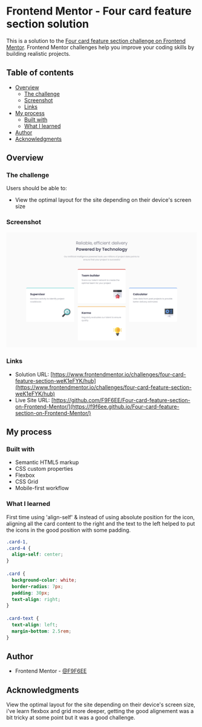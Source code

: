 # Frontend Mentor - Four card feature section solution

This is a solution to the [Four card feature section challenge on Frontend Mentor](https://www.frontendmentor.io/challenges/four-card-feature-section-weK1eFYK). Frontend Mentor challenges help you improve your coding skills by building realistic projects.

## Table of contents

- [Overview](#overview)
  - [The challenge](#the-challenge)
  - [Screenshot](#screenshot)
  - [Links](#links)
- [My process](#my-process)
  - [Built with](#built-with)
  - [What I learned](#what-i-learned)
- [Author](#author)
- [Acknowledgments](#acknowledgments)

## Overview

### The challenge

Users should be able to:

- View the optimal layout for the site depending on their device's screen size

### Screenshot

![](./images/screenshot.png)

### Links

- Solution URL: [https://www.frontendmentor.io/challenges/four-card-feature-section-weK1eFYK/hub](https://www.frontendmentor.io/challenges/four-card-feature-section-weK1eFYK/hub)
- Live Site URL: [https://github.com/F9F6EE/Four-card-feature-section-on-Frontend-Mentor/](https://f9f6ee.github.io/Four-card-feature-section-on-Frontend-Mentor/)

## My process

### Built with

- Semantic HTML5 markup
- CSS custom properties
- Flexbox
- CSS Grid
- Mobile-first workflow

### What I learned

First time using 'align-self' & instead of using absolute position for the icon, aligning all the card content to the right and the text to the left helped to put the icons in the good position with some padding.

```css
.card-1,
.card-4 {
  align-self: center;
}

.card {
  background-color: white;
  border-radius: 7px;
  padding: 30px;
  text-align: right;
}

.card-text {
  text-align: left;
  margin-bottom: 2.5rem;
}
```

## Author

- Frontend Mentor - [@F9F6EE](https://www.frontendmentor.io/profile/F9F6EE)

## Acknowledgments

View the optimal layout for the site depending on their device's screen size, i've learn flexbox and grid more deeper, getting the good alignement was a bit tricky at some point but it was a good challenge.
